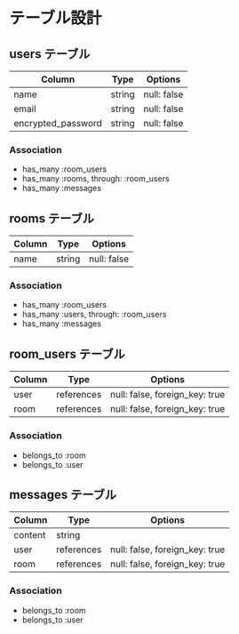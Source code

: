 # テーブル設計

## users テーブル

| Column           | Type   | Options    |
|------------------|--------|------------|
|name              |string  |null: false |
|email             |string  |null: false |
|encrypted_password|string  |null: false |

### Association

- has_many :room_users
- has_many :rooms, through: :room_users
- has_many :messages

## rooms テーブル

| Column | Type  | Options    |
|--------|-------|------------|
| name   | string| null: false|

### Association

- has_many :room_users
- has_many :users, through: :room_users
- has_many :messages

## room_users テーブル

| Column | Type     | Options                        |
|--------|----------|--------------------------------|
| user   |references| null: false, foreign_key: true |
| room   |references| null: false, foreign_key: true |

### Association

- belongs_to :room
- belongs_to :user

## messages テーブル

| Column  | Type     | Options                         |
|---------|----------|---------------------------------|
|content  |string    |                                 |
|user     |references|null: false, foreign_key: true   |
|room     |references|null: false, foreign_key: true   |

### Association

- belongs_to :room
- belongs_to :user